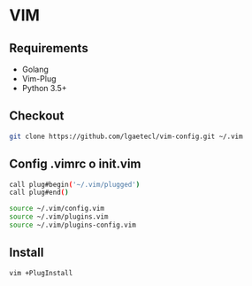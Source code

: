 # VIM

## Requirements
- Golang
- Vim-Plug
- Python 3.5+

## Checkout

```sh
git clone https://github.com/lgaetecl/vim-config.git ~/.vim
```

## Config .vimrc o init.vim  

```sh
call plug#begin('~/.vim/plugged')
call plug#end()

source ~/.vim/config.vim
source ~/.vim/plugins.vim
source ~/.vim/plugins-config.vim
```
## Install

```sh
vim +PlugInstall
```
